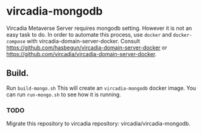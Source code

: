 # vircadia-mongodb
Vircadia Metaverse Server requires mongodb setting. However it is not an easy task to do. In order to automate this process, use `docker` and `docker-compose` with vircadia-domain-server-docker. Consult https://github.com/hasbegun/vircadia-domain-server-docker or https://github.com/vircadia/vircadia-domain-server-docker.

## Build.
Run ```build-mongo.sh``` This will create an `vircadia-mongodb` docker image.
You can run `run-mongo.sh` to see how it is running.

### TODO
Migrate this repository to vircadia repository: vircadia/vircadia-mongodb.
